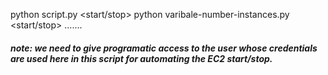 python script.py <start/stop> <instance-id>
python varibale-number-instances.py <start/stop> <instance-id> <instance-id> ....... 
##### note: we need to give programatic access to the user whose credentials are used here in this script for automating the EC2 start/stop.
